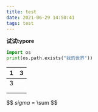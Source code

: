 ```yaml
---
title: test
date: 2021-06-29 14:50:41
tags: test
---
```


**试试typore**

```python
import os
print(os.path.exists("我的世界"))
```

| 1    | 3    |
| :--- | ---- |
| 3    |      |
|      |      |
|      |      |

$$
$sigma$ = \sum
$$

